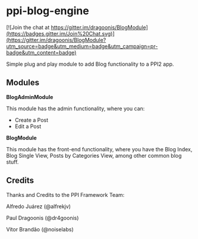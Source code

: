 ppi-blog-engine
===============

[![Join the chat at https://gitter.im/dragoonis/BlogModule](https://badges.gitter.im/Join%20Chat.svg)](https://gitter.im/dragoonis/BlogModule?utm_source=badge&utm_medium=badge&utm_campaign=pr-badge&utm_content=badge)

Simple plug and play module to add Blog functionality to a PPI2 app.

Modules
-------

**BlogAdminModule**

This module has the admin functionality, where you can:

- Create a Post
- Edit a Post


**BlogModule**

This module has the front-end functionality, where you have the Blog Index, Blog Single View, Posts by Categories View, among other common blog stuff.

Credits
-------

Thanks and Credits to the PPI Framework Team:

Alfredo Juárez (@alfrekjv)

Paul Dragoonis (@dr4goonis)

Vítor Brandão (@noiselabs)